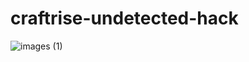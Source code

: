 # craftrise-undetected-hack



![images (1)](https://user-images.githubusercontent.com/121832430/219869824-0416e335-4415-48ad-8f22-5da3c96deeaf.png)
